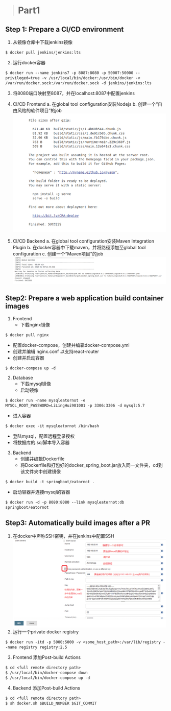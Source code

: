 ># Part1

## Step 1: Prepare a CI/CD environment
1. 从镜像仓库中下载jenkins镜像
```
$ docker pull jenkins/jenkins:lts
```
2. 运行docker容器
``` 
$ docker run --name jenkins7 -p 8087:8080 -p 50007:50000 --privileged=true -v /usr/local/bin/docker:/usr/bin/docker -v /var/run/docker.sock:/var/run/docker.sock -d jenkins/jenkins:lts
```
3. 将8080端口映射至8087，并在localhost:8087中配置jenkins
4. CI/CD Frontend
a. 在global tool configuration安装Nodejs
b. 创建一个“自由风格的软件项目”的job
![70%](frontend.png)

5. CI/CD Backend
a. 在global tool configuration安装Maven Integration Plugin
b. 在docker容器中下载maven，并将路径添加至global tool configuration
c. 创建一个“Maven项目”的job
![70%](backend.png)

## Step2: Prepare a web application build container images

1. Frontend
   + 下载nginx镜像
  ```
  $ docker pull nginx
  ```
   + 配置docker-compose，创建并编辑docker-compose.yml
   + 创建并编辑 nginx.conf 以支持react-router
   + 创建并启动容器
   ```
   $ docker-compose up -d
   ```

2. Database
   + 下载mysql镜像
   + 启动镜像
  ```
  $ docker run -name mysqleatornot -e MYSQL_ROOT_PASSWORD=LiLingHui981001 -p 3306:3306 -d mysql:5.7
  ```
   + 进入容器
  ```
  $ docker exec -it mysqleatornot /bin/bash
  ```
   + 登陆mysql，配置远程登录授权
   + 将数据库的.sql脚本导入容器

3. Backend
   + 创建并编辑Dockerfile
   + 将Dockerfile和打包好的docker_spring_boot.jar放入同一文件夹，cd到该文件夹中创建镜像
```
$ docker build -t springboot/eatornot .
```
   + 启动容器并连接mysql的容器
```
$ docker run -d -p 8080:8080 --link mysqleatornot:db springboot/eatornot
```

## Step3: Automatically build images after a PR

1. 在docker中声称SSH密钥，并在jenkins中配置SSH
![70%](jenkins_ssh.png) 
2. 运行一个private docker registry
```
$ docker run -itd -p 5000:5000 -v <some_host_path>:/var/lib/registry --name registry registry:2.5
```

3. Frontend
添加Post-build Actions
```
$ cd <full remote directory path>
$ /usr/local/bin/docker-compose down
$ /usr/local/bin/docker-compose up -d
```

4. Backend
添加Post-build Actions
```
$ cd <full remote directory path>
$ sh docker.sh $BUILD_NUMBER $GIT_COMMIT
```